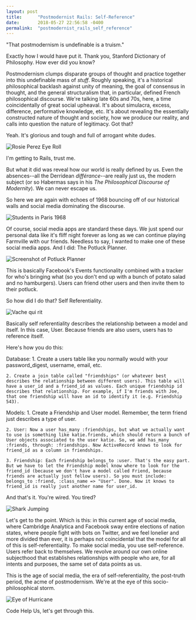 ```yaml
---
layout: post
title:      "Postmodernist Rails: Self-Reference"
date:       2018-05-27 22:56:58 -0400
permalink:  "postmodernist_rails_self_reference"
---
```


"That postmodernism is undefinable is a truism."

Exactly how I would have put it. Thank you, Stanford Dictionary of Philosophy. How ever did you know?

Postmodernism clumps disparate groups of thought and practice together into this undefinable mass of *stuff*. Roughly speaking, it's a historical philosophical backlash against unity of meaning, the goal of consensus in thought, and the general structuralism that, in particular, defined French philosophical discourse. We're talking late 60s and 70s, here, a time coincidentally of great social upheaval. It's about simulacra, excess, difference, performative knowledge, etc. It's about revealing the essentially constructed nature of thought and society, how we produce our reality, and calls into question the nature of legitimacy. Got that?

Yeah. It's glorious and tough and full of arrogant white dudes.

![Rosie Perez Eye Roll](https://i.imgur.com/w3n3T1S.gif)

I'm getting to Rails, trust me.

But what it did was reveal how our world is really defined by us. Even the absences--all the Derridean *différance*--are really just us, the modern subject (or so Habermas says in his *The Philosophical Discourse of Modernity*). We can never escape us.

So here we are again with echoes of 1968 bouncing off of our historical walls and social media dominating the discourse.

![Students in Paris 1968](https://i.imgur.com/BPxiQ66.jpg)

Of course, social media apps are standard these days. We just spend our personal data like it's fliff night forever as long as we can continue playing Farmville with our friends. Needless to say, I wanted to make one of these social media apps. And I did: The Potluck Planner.

![Screenshot of Potluck Planner](https://i.imgur.com/mYqFfZR.png)

This is basically Facebook's Events functionality combined with a tracker for who's bringing what (so you don't end up with a bunch of potato salad and no hamburgers). Users can friend other users and then invite them to their potluck.

So how did I do that? Self Referentiality.

![Vache qui rit](https://i.imgur.com/3xhE2e5.gif)

Basically self referentiality describes the relationship between a model and itself. In this case, User. Because friends are also users, users has to reference itself.

Here's how you do this:

  Database:
    1. Create a users table like you normally would with your password_digest, username, email, etc.

    2. Create a join table called "friendships" (or whatever best describes the relationship between different users). This table will have a user_id and a friend_id as values. Each unique friendship id describes that relationship. For example, if I'm friends with Joe, that one friendship will have an id to identify it (e.g. Friendship 543).

  Models:
    1. Create a Friendship and User model. Remember, the term friend just describes a type of user.

    2. User: Now a user has_many :friendships, but what we actually want to use is something like katie.friends, which should return a bunch of User objects associated to the user katie. So, we add has_many :friends, through: :friendships. Now ActiveRecord knows to look for friend_id as a column in friendships.

    3. Friendship: Each friendship belongs_to :user. That's the easy part. But we have to let the Friendship model know where to look for the friend_id (because we don't have a model called Friend, because friends are actually just fellow users). So you must include: belongs_to :friend, :class_name => "User". Done. Now it knows to friend_id is really just another name for user_id.

  And that's it. You're wired. You tired?

  ![Shark Jumping](https://i.imgur.com/zb7lfOt.gif)

  Let's get to the point. Which is this: in this current age of social media, where Cambridge Analytica and Facebook sway entire elections of nation states, where people fight with bots on Twitter, and we feel lonelier and more divided than ever, it is perhaps not coincidental that the model for all of this is self-referentiality. To make social media, you use self-reference. Users refer back to themselves. We revolve around our own online subjecthood that establishes relationships with people who are, for all intents and purposes, the same set of data points as us.

  This is the age of social media, the era of self-referentiality, the post-truth period, the acme of postmodernism. We're at the eye of this socio-philosophical storm.

  ![Eye of Hurricane](https://i.imgur.com/LP5FqNI.gif)

  Code Help Us, let's get through this.

